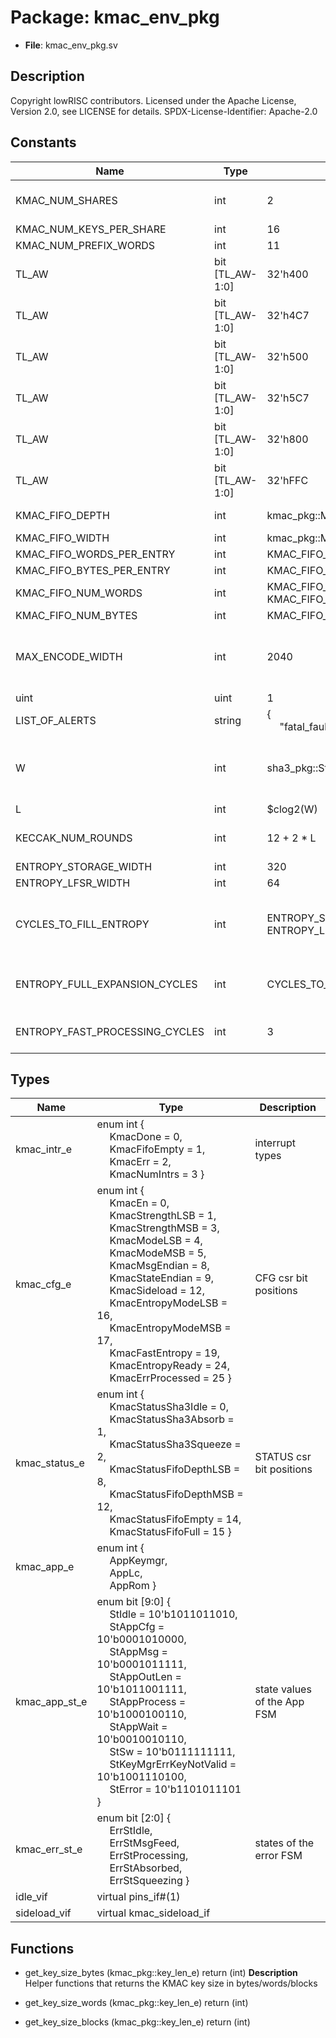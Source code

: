 # Package: kmac_env_pkg

- **File**: kmac_env_pkg.sv
## Description

Copyright lowRISC contributors.
 Licensed under the Apache License, Version 2.0, see LICENSE for details.
 SPDX-License-Identifier: Apache-2.0
 

## Constants

| Name                           | Type            | Value                                               | Description                                                                                                |
| ------------------------------ | --------------- | --------------------------------------------------- | ---------------------------------------------------------------------------------------------------------- |
| KMAC_NUM_SHARES                | int             | 2                                                   | parameters max number of shares in design                                                                  |
| KMAC_NUM_KEYS_PER_SHARE        | int             | 16                                                  |                                                                                                            |
| KMAC_NUM_PREFIX_WORDS          | int             | 11                                                  |                                                                                                            |
| TL_AW                          | bit [TL_AW-1:0] | 32'h400                                             | share1 of the 1600-bit KMAC state memory                                                                   |
| TL_AW                          | bit [TL_AW-1:0] | 32'h4C7                                             |                                                                                                            |
| TL_AW                          | bit [TL_AW-1:0] | 32'h500                                             | share2 of the 1600-bit KMAC state memory                                                                   |
| TL_AW                          | bit [TL_AW-1:0] | 32'h5C7                                             |                                                                                                            |
| TL_AW                          | bit [TL_AW-1:0] | 32'h800                                             | base and end addresses of the KAMC message FIFO.                                                           |
| TL_AW                          | bit [TL_AW-1:0] | 32'hFFC                                             |                                                                                                            |
| KMAC_FIFO_DEPTH                | int             | kmac_pkg::MsgFifoDepth                              | width and depth of the msgfifo                                                                             |
| KMAC_FIFO_WIDTH                | int             | kmac_pkg::MsgWidth                                  |                                                                                                            |
| KMAC_FIFO_WORDS_PER_ENTRY      | int             | KMAC_FIFO_WIDTH / TL_DW                             |                                                                                                            |
| KMAC_FIFO_BYTES_PER_ENTRY      | int             | KMAC_FIFO_WIDTH / 8                                 |                                                                                                            |
| KMAC_FIFO_NUM_WORDS            | int             | KMAC_FIFO_DEPTH * KMAC_FIFO_WORDS_PER_ENTRY         |                                                                                                            |
| KMAC_FIFO_NUM_BYTES            | int             | KMAC_FIFO_NUM_WORDS * 4                             |                                                                                                            |
| MAX_ENCODE_WIDTH               | int             | 2040                                                | Represents the max bit-width of some value to be encoded with either `right_encode()` or `left_encode()`.  |
| uint                           | uint            | 1                                                   | alerts                                                                                                     |
| LIST_OF_ALERTS                 | string          | {<br><span style="padding-left:20px">"fatal_fault"} |                                                                                                            |
| W                              | int             | sha3_pkg::StateW / 25                               | sha3_pkg::StateW = 1600 -> represents width of Keccak state keccak datapath (lane) size                    |
| L                              | int             | $clog2(W)                                           | log_2(W)                                                                                                   |
| KECCAK_NUM_ROUNDS              | int             | 12 + 2 * L                                          | number of rounds performed by keccak logic                                                                 |
| ENTROPY_STORAGE_WIDTH          | int             | 320                                                 |                                                                                                            |
| ENTROPY_LFSR_WIDTH             | int             | 64                                                  |                                                                                                            |
| CYCLES_TO_FILL_ENTROPY         | int             | ENTROPY_STORAGE_WIDTH / ENTROPY_LFSR_WIDTH          | After seeding lfsr, internal entropy_storage is filled up in 5 cycles, ENTROPY_LFSR_WIDTH bits per cycles  |
| ENTROPY_FULL_EXPANSION_CYCLES  | int             | CYCLES_TO_FILL_ENTROPY + 2                          | 7 cycles total:                                     5 cycles        + 2 cycles (latch/consume entropy)     |
| ENTROPY_FAST_PROCESSING_CYCLES | int             | 3                                                   | 3 cycles total:                         1 cycle, entropy is reused + 2 cycles (latch/consume)              |
## Types

| Name          | Type                                                                                                                                                                                                                                                                                                                                                                                                                                                                                                                                                                                                                                                                                                                                                                                                                       | Description                  |
| ------------- | -------------------------------------------------------------------------------------------------------------------------------------------------------------------------------------------------------------------------------------------------------------------------------------------------------------------------------------------------------------------------------------------------------------------------------------------------------------------------------------------------------------------------------------------------------------------------------------------------------------------------------------------------------------------------------------------------------------------------------------------------------------------------------------------------------------------------- | ---------------------------- |
| kmac_intr_e   | enum int {<br><span style="padding-left:20px">     KmacDone = 0,<br><span style="padding-left:20px">     KmacFifoEmpty = 1,<br><span style="padding-left:20px">     KmacErr = 2,<br><span style="padding-left:20px">     KmacNumIntrs = 3   }                                                                                                                                                                                                                                                                                                                                                                                                                                                                                                                                                                              | interrupt types              |
| kmac_cfg_e    | enum int {<br><span style="padding-left:20px">     KmacEn = 0,<br><span style="padding-left:20px">     KmacStrengthLSB = 1,<br><span style="padding-left:20px">     KmacStrengthMSB = 3,<br><span style="padding-left:20px">     KmacModeLSB = 4,<br><span style="padding-left:20px">     KmacModeMSB = 5,<br><span style="padding-left:20px"> KmacMsgEndian = 8,<br><span style="padding-left:20px">     KmacStateEndian = 9,<br><span style="padding-left:20px">     KmacSideload = 12,<br><span style="padding-left:20px">     KmacEntropyModeLSB = 16,<br><span style="padding-left:20px">     KmacEntropyModeMSB = 17,<br><span style="padding-left:20px">     KmacFastEntropy = 19,<br><span style="padding-left:20px">     KmacEntropyReady = 24,<br><span style="padding-left:20px">     KmacErrProcessed = 25   } | CFG csr bit positions        |
| kmac_status_e | enum int {<br><span style="padding-left:20px">     KmacStatusSha3Idle = 0,<br><span style="padding-left:20px">     KmacStatusSha3Absorb = 1,<br><span style="padding-left:20px">     KmacStatusSha3Squeeze = 2,<br><span style="padding-left:20px">     KmacStatusFifoDepthLSB = 8,<br><span style="padding-left:20px">     KmacStatusFifoDepthMSB = 12,<br><span style="padding-left:20px">     KmacStatusFifoEmpty = 14,<br><span style="padding-left:20px">     KmacStatusFifoFull = 15   }                                                                                                                                                                                                                                                                                                                             | STATUS csr bit positions     |
| kmac_app_e    | enum int {<br><span style="padding-left:20px">     AppKeymgr,<br><span style="padding-left:20px">     AppLc,<br><span style="padding-left:20px">     AppRom   }                                                                                                                                                                                                                                                                                                                                                                                                                                                                                                                                                                                                                                                            |                              |
| kmac_app_st_e | enum bit [9:0] {<br><span style="padding-left:20px">     StIdle                  = 10'b1011011010,<br><span style="padding-left:20px">     StAppCfg                = 10'b0001010000,<br><span style="padding-left:20px">     StAppMsg                = 10'b0001011111,<br><span style="padding-left:20px">     StAppOutLen             = 10'b1011001111,<br><span style="padding-left:20px">     StAppProcess            = 10'b1000100110,<br><span style="padding-left:20px">     StAppWait               = 10'b0010010110,<br><span style="padding-left:20px">     StSw                    = 10'b0111111111,<br><span style="padding-left:20px">     StKeyMgrErrKeyNotValid  = 10'b1001110100,<br><span style="padding-left:20px">     StError                 = 10'b1101011101   }                                      | state values of the App FSM  |
| kmac_err_st_e | enum bit [2:0] {<br><span style="padding-left:20px">     ErrStIdle,<br><span style="padding-left:20px">     ErrStMsgFeed,<br><span style="padding-left:20px">     ErrStProcessing,<br><span style="padding-left:20px">     ErrStAbsorbed,<br><span style="padding-left:20px">     ErrStSqueezing   }                                                                                                                                                                                                                                                                                                                                                                                                                                                                                                                       | states of the error FSM      |
| idle_vif      | virtual pins_if#(1)                                                                                                                                                                                                                                                                                                                                                                                                                                                                                                                                                                                                                                                                                                                                                                                                        |                              |
| sideload_vif  | virtual kmac_sideload_if                                                                                                                                                                                                                                                                                                                                                                                                                                                                                                                                                                                                                                                                                                                                                                                                   |                              |
## Functions
- get_key_size_bytes <font id="function_arguments">(kmac_pkg::key_len_e)</font> <font id="function_return">return (int)</font>
**Description**
Helper functions that returns the KMAC key size in bytes/words/blocks

- get_key_size_words <font id="function_arguments">(kmac_pkg::key_len_e)</font> <font id="function_return">return (int)</font>
- get_key_size_blocks <font id="function_arguments">(kmac_pkg::key_len_e)</font> <font id="function_return">return (int)</font>
